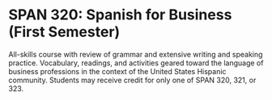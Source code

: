 # SPAN 320: Spanish for Business (First Semester)

All-skills course with review of grammar and extensive writing and speaking practice. Vocabulary, readings, and activities geared toward the language of business professions in the context of the United States Hispanic community. Students may receive credit for only one of SPAN 320, 321, or 323.